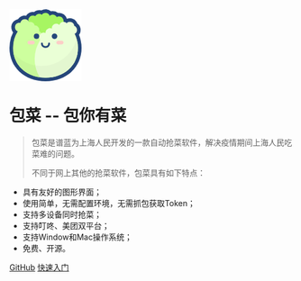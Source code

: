 <img src="_media/logo.png" height="128" alt="logo" align=center />

# 包菜 -- 包你有菜

> 包菜是谱蓝为上海人民开发的一款自动抢菜软件，解决疫情期间上海人民吃菜难的问题。
> 
> 不同于网上其他的抢菜软件，包菜具有如下特点：

- 具有友好的图形界面；
- 使用简单，无需配置环境，无需抓包获取Token；
- 支持多设备同时抢菜；
- 支持叮咚、美团双平台；
- 支持Window和Mac操作系统；
- 免费、开源。

[GitHub](https://github.com/jarodyv/cabbage)
[快速入门](/README)